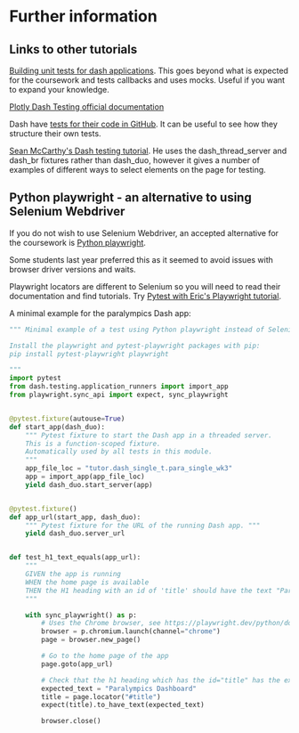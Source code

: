 # Further information

## Links to other tutorials

[Building unit tests for dash applications](https://plotly.com/blog/building-unit-tests-for-dash-applications/). This
goes beyond what is expected for the coursework and tests callbacks and uses mocks. Useful if you want to expand your
knowledge.

[Plotly Dash Testing official documentation](https://dash.plotly.com/testing)

Dash have [tests for their code in GitHub](https://github.com/plotly/dash/tree/dev/tests). It can be useful
to see how they structure their own tests.

[Sean McCarthy's Dash testing tutorial](https://mccarthysean.dev/005-03-Dash-Testing). He uses the dash_thread_server
and dash_br fixtures rather than dash_duo, however it gives a number of examples of different ways to select elements on
the page for testing.

## Python playwright - an alternative to using Selenium Webdriver

If you do not wish to use Selenium Webdriver, an accepted alternative for the coursework
is [Python playwright](https://playwright.dev/python/docs/intro).

Some students last year preferred this as it seemed to avoid issues with browser driver versions and waits.

Playwright locators are different to Selenium so you will need to read their documentation and find tutorials. 
Try [Pytest with Eric's Playwright tutorial](https://pytest-with-eric.com/automation/pytest-playwright/).

A minimal example for the paralympics Dash app:

```python
""" Minimal example of a test using Python playwright instead of Selenium webdriver

Install the playwright and pytest-playwright packages with pip:
pip install pytest-playwright playwright

"""
import pytest
from dash.testing.application_runners import import_app
from playwright.sync_api import expect, sync_playwright


@pytest.fixture(autouse=True)
def start_app(dash_duo):
    """ Pytest fixture to start the Dash app in a threaded server.
    This is a function-scoped fixture.
    Automatically used by all tests in this module.
    """
    app_file_loc = "tutor.dash_single_t.para_single_wk3"
    app = import_app(app_file_loc)
    yield dash_duo.start_server(app)


@pytest.fixture()
def app_url(start_app, dash_duo):
    """ Pytest fixture for the URL of the running Dash app. """
    yield dash_duo.server_url


def test_h1_text_equals(app_url):
    """
    GIVEN the app is running
    WHEN the home page is available
    THEN the H1 heading with an id of 'title' should have the text "Paralympics Dashboard"
    """

    with sync_playwright() as p:
        # Uses the Chrome browser, see https://playwright.dev/python/docs/browsers#google-chrome--microsoft-edge
        browser = p.chromium.launch(channel="chrome")
        page = browser.new_page()

        # Go to the home page of the app
        page.goto(app_url)

        # Check that the h1 heading which has the id="title" has the expected text
        expected_text = "Paralympics Dashboard"
        title = page.locator("#title")
        expect(title).to_have_text(expected_text)

        browser.close()

```
